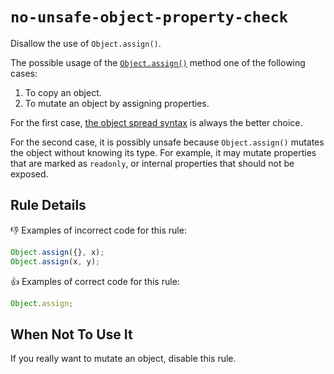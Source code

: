 # `no-unsafe-object-property-check`

Disallow the use of `Object.assign()`.

The possible usage of the [`Object.assign()`](https://developer.mozilla.org/en-US/docs/Web/JavaScript/Reference/Global_Objects/Object/assign) method one of the following cases:

1. To copy an object.
2. To mutate an object by assigning properties.

For the first case, [the object spread syntax](https://developer.mozilla.org/en-US/docs/Web/JavaScript/Reference/Operators/Spread_syntax) is always the better choice.

For the second case, it is possibly unsafe because `Object.assign()` mutates the object without knowing its type.
For example, it may mutate properties that are marked as `readonly`, or internal properties that should not be exposed.

## Rule Details

👎 Examples of incorrect code for this rule:

``` ts
Object.assign({}, x);
Object.assign(x, y);
```

👍 Examples of correct code for this rule:

``` ts
Object.assign;
```

## When Not To Use It

If you really want to mutate an object, disable this rule.
